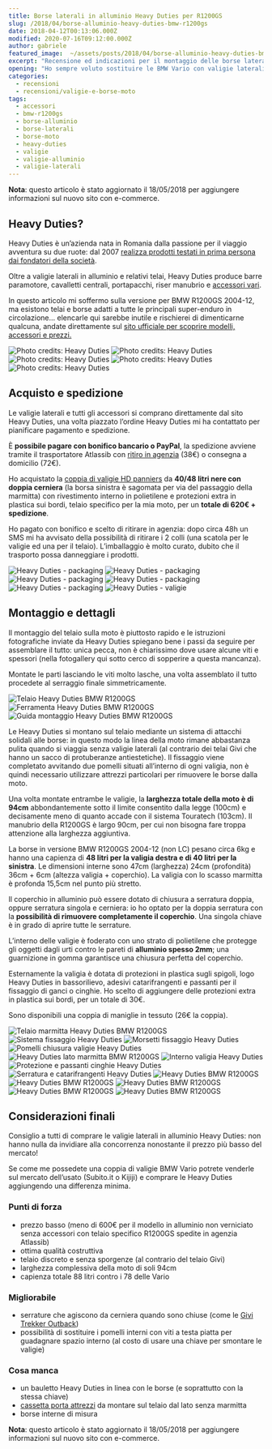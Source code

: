 ```yaml
---
title: Borse laterali in alluminio Heavy Duties per R1200GS
slug: /2018/04/borse-alluminio-heavy-duties-bmw-r1200gs
date: 2018-04-12T00:13:06.000Z
modified: 2020-07-16T09:12:00.000Z
author: gabriele
featured_image:  ~/assets/posts/2018/04/borse-alluminio-heavy-duties-bmw-r1200gs/galleries/3/11.jpg
excerpt: "Recensione ed indicazioni per il montaggio delle borse laterali in alluminio Heavy Duties per BMW R1200GS: ottima qualità e capienza al prezzo giusto!"
opening: "Ho sempre voluto sostituire le BMW Vario con valigie laterali in alluminio ma sono sempre stato scoraggiato dal prezzo: fortunatamente ho scoperto l’esistenza delle Heavy Duties!"
categories:
  - recensioni
  - recensioni/valigie-e-borse-moto
tags:
  - accessori
  - bmw-r1200gs
  - borse-alluminio
  - borse-laterali
  - borse-moto
  - heavy-duties
  - valigie
  - valigie-alluminio
  - valigie-laterali
---
```


**Nota**: questo articolo è stato aggiornato il 18/05/2018 per aggiungere informazioni sul nuovo sito con e-commerce.

## Heavy Duties?

Heavy Duties è un’azienda nata in Romania dalla passione per il viaggio avventura su due ruote: dal 2007 [realizza prodotti testati in prima persona dai fondatori della società](https://heavyduties.ro/ourstory/).

Oltre a valigie laterali in alluminio e relativi telai, Heavy Duties produce barre paramotore, cavalletti centrali, portapacchi, riser manubrio e [accessori vari](http://www.heavyduties.ro/accessories/).

In questo articolo mi soffermo sulla versione per BMW R1200GS 2004-12, ma esistono telai e borse adatti a tutte le principali super-enduro in circolazione… elencarle qui sarebbe inutile e rischierei di dimenticarne qualcuna, andate direttamente sul [sito ufficiale per scoprire modelli, accessori e prezzi.](http://heavyduties.ro/)

![Photo credits: Heavy Duties](~/assets/posts/2018/04/borse-alluminio-heavy-duties-bmw-r1200gs/galleries/0/0.jpg "Photo credits: Heavy Duties")
![Photo credits: Heavy Duties](~/assets/posts/2018/04/borse-alluminio-heavy-duties-bmw-r1200gs/galleries/0/1.jpg "Photo credits: Heavy Duties")
![Photo credits: Heavy Duties](~/assets/posts/2018/04/borse-alluminio-heavy-duties-bmw-r1200gs/galleries/0/2.jpg "Photo credits: Heavy Duties")
![Photo credits: Heavy Duties](~/assets/posts/2018/04/borse-alluminio-heavy-duties-bmw-r1200gs/galleries/0/3.jpg "Photo credits: Heavy Duties")
![Photo credits: Heavy Duties](~/assets/posts/2018/04/borse-alluminio-heavy-duties-bmw-r1200gs/galleries/0/4.jpg "Photo credits: Heavy Duties")

## Acquisto e spedizione

Le valigie laterali e tutti gli accessori si comprano direttamente dal sito Heavy Duties, una volta piazzato l’ordine Heavy Duties mi ha contattato per pianificare pagamento e spedizione.

È **possibile pagare con bonifico bancario o PayPal**, la spedizione avviene tramite il trasportatore Atlassib con [ritiro in agenzia](http://www.atlassib.it/agenzie/) (38€) o consegna a domicilio (72€).

Ho acquistato la [coppia di valigie HD panniers](http://www.heavyduties.ro/panniers/) da **40/48 litri nere con doppia cerniera** (la borsa sinistra è sagomata per via del passaggio della marmitta) con rivestimento interno in polietilene e protezioni extra in plastica sui bordi, telaio specifico per la mia moto, per un **totale di 620€ + spedizione**.

Ho pagato con bonifico e scelto di ritirare in agenzia: dopo circa 48h un SMS mi ha avvisato della possibilità di ritirare i 2 colli (una scatola per le valigie ed una per il telaio). L’imballaggio è molto curato, dubito che il trasporto possa danneggiare i prodotti.

![Heavy Duties - packaging](~/assets/posts/2018/04/borse-alluminio-heavy-duties-bmw-r1200gs/galleries/1/0.jpg "La scatola contente le valigie laterali Heavy Duties")
![Heavy Duties - packaging](~/assets/posts/2018/04/borse-alluminio-heavy-duties-bmw-r1200gs/galleries/1/1.jpg "Le valigie sono ben protette da uno spesso strato di pluriball")
![Heavy Duties - packaging](~/assets/posts/2018/04/borse-alluminio-heavy-duties-bmw-r1200gs/galleries/1/2.jpg "Uno strato molto spesso di pellicola aggiunge ulteriore protezione")
![Heavy Duties - packaging](~/assets/posts/2018/04/borse-alluminio-heavy-duties-bmw-r1200gs/galleries/1/3.jpg "La scatola contente le varie componenti del telaio")
![Heavy Duties - packaging](~/assets/posts/2018/04/borse-alluminio-heavy-duties-bmw-r1200gs/galleries/1/4.jpg "Bonus: oltre a viti, staffe e adesivi Heavy Duties spedisce una barretta di cioccolato locale!")
![Heavy Duties - valigie](~/assets/posts/2018/04/borse-alluminio-heavy-duties-bmw-r1200gs/galleries/1/5.jpg "Le valigie sono davvero belle!")

## Montaggio e dettagli

Il montaggio del telaio sulla moto è piuttosto rapido e le istruzioni fotografiche inviate da Heavy Duties spiegano bene i passi da seguire per assemblare il tutto: unica pecca, non è chiarissimo dove usare alcune viti e spessori (nella fotogallery qui sotto cerco di sopperire a questa mancanza).

Montate le parti lasciando le viti molto lasche, una volta assemblato il tutto procedete al serraggio finale simmetricamente.

![Telaio Heavy Duties BMW R1200GS](~/assets/posts/2018/04/borse-alluminio-heavy-duties-bmw-r1200gs/galleries/2/0.jpg "Il telaio Heavy Duties per BMW R1200GS è composto da 3 parti che arrivano imballate molto bene")
![Ferramenta Heavy Duties BMW R1200GS](~/assets/posts/2018/04/borse-alluminio-heavy-duties-bmw-r1200gs/galleries/2/1.jpg "Dettaglio ferramenta telaio Heavy Duties per BMW R1200GS. Le due rondelle in basso a DX avanzano!")
![Guida montaggio Heavy Duties BMW R1200GS](~/assets/posts/2018/04/borse-alluminio-heavy-duties-bmw-r1200gs/galleries/2/2.jpg "Indicazioni per il montaggio del telaio Heavy Duties per BMW R1200GS")

Le Heavy Duties si montano sul telaio mediante un sistema di attacchi solidali alle borse: in questo modo la linea della moto rimane abbastanza pulita quando si viaggia senza valigie laterali (al contrario dei telai Givi che hanno un sacco di protuberanze antiestetiche). Il fissaggio viene completato avvitando due pomelli situati all’interno di ogni valigia, non è quindi necessario utilizzare attrezzi particolari per rimuovere le borse dalla moto.

Una volta montate entrambe le valigie, la **larghezza totale della moto è di 94cm** abbondantemente sotto il limite consentito dalla legge (100cm) e decisamente meno di quanto accade con il sistema Touratech (103cm). Il manubrio della R1200GS è largo 90cm, per cui non bisogna fare troppa attenzione alla larghezza aggiuntiva.

La borse in versione BMW R1200GS 2004-12 (non LC) pesano circa 6kg e hanno una capienza di **48 litri per la valigia destra e di 40 litri per la sinistra**. Le dimensioni interne sono 47cm (larghezza) 24cm (profondità)  36cm + 6cm (altezza valigia + coperchio). La valigia con lo scasso marmitta è profonda 15,5cm nel punto più stretto.

Il coperchio in alluminio può essere dotato di chiusura a serratura doppia, oppure serratura singola e cerniera: io ho optato per la doppia serratura con la **possibilità di rimuovere completamente il coperchio**. Una singola chiave è in grado di aprire tutte le serrature.

L’interno delle valigie è foderato con uno strato di polietilene che protegge gli oggetti dagli urti contro le pareti di **alluminio spesso 2mm**; una guarnizione in gomma garantisce una chiusura perfetta del coperchio.

Esternamente la valigia è dotata di protezioni in plastica sugli spigoli, logo Heavy Duties in bassorilievo, adesivi catarifrangenti e passanti per il fissaggio di ganci o cinghie. Ho scelto di aggiungere delle protezioni extra in plastica sui bordi, per un totale di 30€.

Sono disponibili una coppia di maniglie in tessuto (26€ la coppia).

![Telaio marmitta Heavy Duties BMW R1200GS](~/assets/posts/2018/04/borse-alluminio-heavy-duties-bmw-r1200gs/galleries/3/0.jpg "Il telaio Heavy Duties segue la marmitta della BMW R1200GS")
![Sistema fissaggio Heavy Duties](~/assets/posts/2018/04/borse-alluminio-heavy-duties-bmw-r1200gs/galleries/3/1.jpg "Dettaglio del sistema di fissaggio delle valigie laterali Heavy Duties")
![Morsetti fissaggio Heavy Duties](~/assets/posts/2018/04/borse-alluminio-heavy-duties-bmw-r1200gs/galleries/3/2.jpg "Questi morsetti si chiudono fissando le valigie al telaio")
![Pomelli chiusura valigie Heavy Duties](~/assets/posts/2018/04/borse-alluminio-heavy-duties-bmw-r1200gs/galleries/3/3.jpg "I morsetti vengono aperti e chiusi agendo sui pomelli all'interno della valigia")
![Heavy Duties lato marmitta BMW R1200GS](~/assets/posts/2018/04/borse-alluminio-heavy-duties-bmw-r1200gs/galleries/3/4.jpg "La valigia lato marmitta ha uno scasso, il volume scende da 48 a 40 litri")
![Interno valigia Heavy Duties](~/assets/posts/2018/04/borse-alluminio-heavy-duties-bmw-r1200gs/galleries/3/5.jpg "L'interno delle valigie è foderato con uno strato di polietilene")
![Protezione e passanti cinghie Heavy Duties](~/assets/posts/2018/04/borse-alluminio-heavy-duties-bmw-r1200gs/galleries/3/6.jpg "Dettaglio passanti cinghie e protezioni spigoli")
![Serratura e catarifrangenti Heavy Duties](~/assets/posts/2018/04/borse-alluminio-heavy-duties-bmw-r1200gs/galleries/3/7.jpg "Dettaglio serratura e catarifrangenti ")
![Heavy Duties BMW R1200GS](~/assets/posts/2018/04/borse-alluminio-heavy-duties-bmw-r1200gs/galleries/3/8.jpg "La valigia destra montata su BMW R1200GS")
![Heavy Duties BMW R1200GS](~/assets/posts/2018/04/borse-alluminio-heavy-duties-bmw-r1200gs/galleries/3/9.jpg "Vista laterale valigia in alluminio Heavy Duties da 48 litri")
![Heavy Duties BMW R1200GS](~/assets/posts/2018/04/borse-alluminio-heavy-duties-bmw-r1200gs/galleries/3/10.jpg "Le valigie Heavy Duties su BMW R1200GS")
![Heavy Duties BMW R1200GS](~/assets/posts/2018/04/borse-alluminio-heavy-duties-bmw-r1200gs/galleries/3/11.jpg "Vista posteriore valigie Heavy Duties su BMW R1200GS")
![Heavy Duties BMW R1200GS](~/assets/posts/2018/04/borse-alluminio-heavy-duties-bmw-r1200gs/galleries/3/12.jpg "Le valigie Heavy Duties viste dall'alto su BMW R1200GS")

## Considerazioni finali

Consiglio a tutti di comprare le valigie laterali in alluminio Heavy Duties: non hanno nulla da invidiare alla concorrenza nonostante il prezzo più basso del mercato!

Se come me possedete una coppia di valigie BMW Vario potrete venderle sul mercato dell’usato (Subito.it o Kijiji) e comprare le Heavy Duties aggiungendo una differenza minima.

### Punti di forza

- prezzo basso (meno di 600€ per il modello in alluminio non verniciato senza accessori con telaio specifico R1200GS spedite in agenzia Atlassib)
- ottima qualità costruttiva
- telaio discreto e senza sporgenze (al contrario del telaio Givi)
- larghezza complessiva della moto di soli 94cm
- capienza totale 88 litri contro i 78 delle Vario

### Migliorabile

- serrature che agiscono da cerniera quando sono chiuse (come le [Givi Trekker Outback](https://ebay.us/BuCy0A))
- possibilità di sostituire i pomelli interni con viti a testa piatta per guadagnare spazio interno (al costo di usare una chiave per smontare le valigie)

### Cosa manca

- un bauletto Heavy Duties in linea con le borse (e soprattutto con la stessa chiave)
- [cassetta porta attrezzi](https://amzn.to/2GQrPsN) da montare sul telaio dal lato senza marmitta
- borse interne di misura

**Nota**: questo articolo è stato aggiornato il 18/05/2018 per aggiungere informazioni sul nuovo sito con e-commerce.
